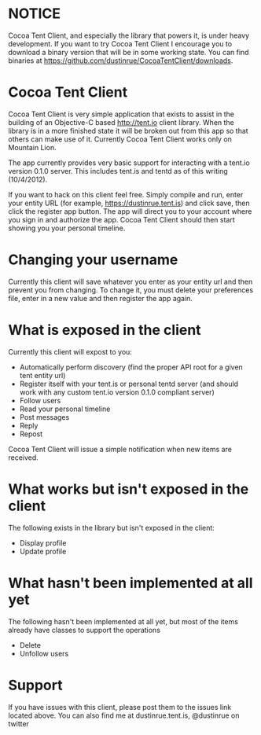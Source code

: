 NOTICE
======
Cocoa Tent Client, and especially the library that powers it, is under heavy development.  If you want to try Cocoa Tent Client I encourage you to download a binary version that will be in some working state.  You can find binaries at https://github.com/dustinrue/CocoaTentClient/downloads.


Cocoa Tent Client
=================
Cocoa Tent Client is very simple application that exists to assist in the building of an Objective-C based
http://tent.io client library.  When the library is in a more finished state it will be broken out
from this app so that others can make use of it.  Currently Cocoa Tent Client works only on Mountain Lion.

The app currently provides very basic support for interacting with a tent.io version 0.1.0 server.  This includes tent.is and tentd as of this writing (10/4/2012).

If you want to hack on this client feel free.  Simply compile and run, enter your entity URL (for example, https://dustinrue.tent.is) and click save, then click the register app button.  The app will direct you to your account where you sign in and authorize the app.  Cocoa Tent Client should then start showing you your personal timeline.

Changing your username
======================
Currently this client will save whatever you enter as your entity url and then prevent you from changing.  To change it, you must delete your preferences file, enter in a new value and then register the app again.  

What is exposed in the client
=============================
Currently this client will expost to you:

* Automatically perform discovery (find the proper API root for a given tent entity url)
* Register itself with your tent.is or personal tentd server (and should work with any custom tent.io version 0.1.0 compliant server)
* Follow users
* Read your personal timeline
* Post messages
* Reply
* Repost

Cocoa Tent Client will issue a simple notification when new items are received.

What works but isn't exposed in the client
==========================================
The following exists in the library but isn't exposed in the client:

* Display profile
* Update profile

What hasn't been implemented at all yet
=======================================
The following hasn't been implemented at all yet, but most of the items already have classes to support the operations

* Delete
* Unfollow users

Support
=======
If you have issues with this client, please post them to the issues link located above.  You can also find me at dustinrue.tent.is, @dustinrue on twitter